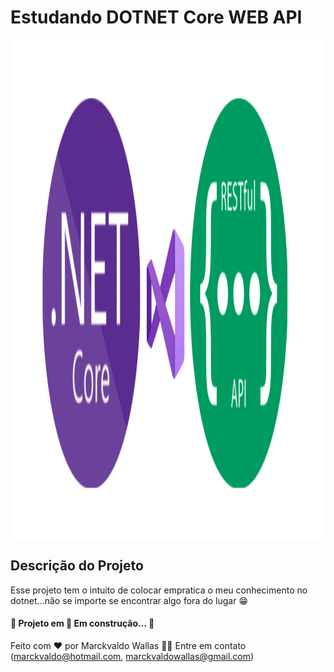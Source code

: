 # Estudando DOTNET Core  WEB API

<div style="background-color: #f0f0f0; height:20vh; display: flex; flex-direction: row; justify-content: center;">
<img src="https://github.com/marckvaldo/WEBAPI/blob/main/imgGit/dotnet.png">
</div>


## Descrição do Projeto
Esse projeto tem o intuito de colocar empratica o meu conhecimento no dotnet...não se importe se encontrar algo fora do lugar :grin: 


<h4> 
	🚧  Projeto em 🚀 Em construção...  🚧
</h4>

Feito com ❤️ por Marckvaldo Wallas 👋🏽 Entre em contato (marckvaldo@hotmail.com, marckvaldowallas@gmail.com)
